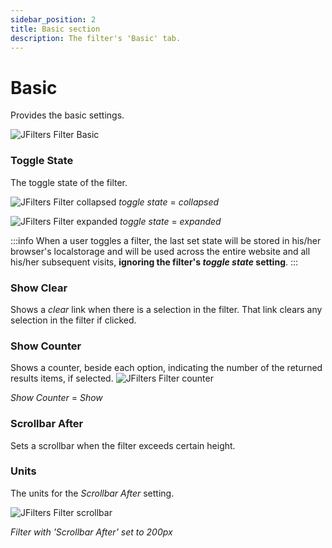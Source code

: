 ```yaml
---
sidebar_position: 2
title: Basic section
description: The filter's 'Basic' tab.
---
```


# Basic

Provides the basic settings.

![JFilters Filter Basic](/img/component/filter-basic.png)

### Toggle State
The toggle state of the filter.

![JFilters Filter collapsed](/img/component/filter-basic-collapsed.png)
*toggle state* = *collapsed*

![JFilters Filter expanded](/img/component/filter-basic-expanded.png)
*toggle state* = *expanded*


:::info
When a user toggles a filter, the last set state will be stored in his/her browser's localstorage and will be used across the entire website and all his/her subsequent visits, **ignoring the filter's *toggle state* setting**.
:::


### Show Clear
Shows a *clear* link when there is a selection in the filter. That link clears any selection in the filter if clicked.

###  Show Counter
Shows a counter, beside each option, indicating the number of the returned results items, if selected.
![JFilters Filter counter](/img/component/filter-basic-counter.png)

*Show Counter* = *Show*

### Scrollbar After
Sets a scrollbar when the filter exceeds certain height.

### Units
The units for the *Scrollbar After* setting.

![JFilters Filter scrollbar](/img/component/filter-basic-scrollbar-after.png)

*Filter with 'Scrollbar After' set to 200px*
